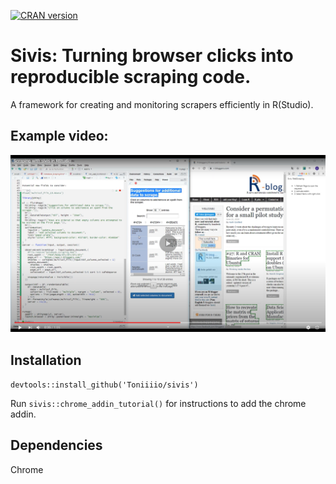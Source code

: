 [![CRAN version](http://www.r-pkg.org/badges/version/sivis)](https://cran.r-project.org/package=sivis)


# Sivis: Turning browser clicks into reproducible scraping code.

A framework for creating and monitoring scrapers efficiently in R(Studio).

## Example video:

[![Sivis example](image.png)](https://www.youtube.com/watch?v=tFZ3os-GoNA)


## Installation
`devtools::install_github('Toniiiio/sivis')`

Run `sivis::chrome_addin_tutorial()` for instructions to add the chrome addin.

## Dependencies
Chrome

